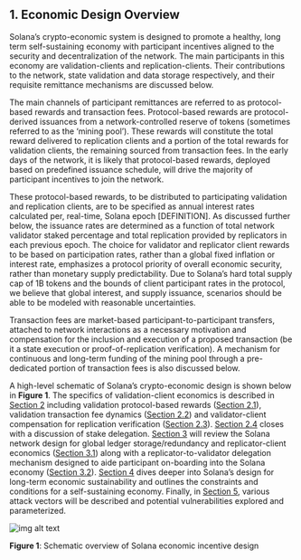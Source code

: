 ## 1. Economic Design Overview

Solana’s crypto-economic system is designed to promote a healthy, long term self-sustaining economy with participant incentives aligned to the security and decentralization of the network. The main participants in this economy are validation-clients and replication-clients. Their contributions to the network, state validation and data storage respectively, and their requisite remittance mechanisms are discussed below.

The main channels of participant remittances are referred to as protocol-based rewards and transaction fees. Protocol-based rewards are protocol-derived issuances from a network-controlled reserve of tokens (sometimes referred to as the ‘mining pool’). These rewards will constitute the total reward delivered to replication clients and a portion of the total rewards for validation clients, the remaining sourced from transaction fees. In the early days of the network, it is likely that protocol-based rewards, deployed based on predefined issuance schedule, will drive the majority of participant incentives to join the network.

These protocol-based rewards, to be distributed to participating validation and replication clients, are to be specified as annual interest rates calculated per, real-time, Solana epoch [DEFINITION]. As discussed further below, the issuance rates are determined as a function of total network validator staked percentage and total replication provided by replicators in each previous epoch. The choice for validator and replicator client rewards to be based on participation rates, rather than a global fixed inflation or interest rate, emphasizes a protocol priority of overall economic security, rather than monetary supply predictability. Due to Solana’s hard total supply cap of 1B tokens and the bounds of client participant rates in the protocol, we believe that global interest, and supply issuance, scenarios should be able to be modeled with reasonable uncertainties.

Transaction fees are market-based participant-to-participant transfers, attached to network interactions as a necessary motivation and compensation for the inclusion and execution of a proposed transaction (be it a state execution or proof-of-replication verification). A mechanism for continuous and long-term funding of the mining pool through a pre-dedicated portion of transaction fees is also discussed below.

A high-level schematic of Solana’s crypto-economic design is shown below in **Figure 1**. The specifics of validation-client economics is described in [Section 2](ed_validation_client_economics.md) including validation protocol-based rewards ([Section 2.1](ed_vce_state_validation_protocol_based_rewards.md)), validation transaction fee dynamics ([Section 2.2](ed_vce_state_validation_transaction_fees.md)) and validator-client compensation for replication verification ([Section 2.3](ed_vce_replication_validation_transaction_fees.md)). [Section 2.4](ed_vce_validation_stake_delegation.md) closes with a discussion of stake delegation. [Section 3](ed_replication_client_economics.md) will review the Solana network design for global ledger storage/redundancy and replicator-client economics ([Section 3.1](ed_rce_storage_replication_rewards.md)) along with a replicator-to-validator delegation mechanism designed to aide participant on-boarding into the Solana economy ([Section 3.2](ed_rce_replication_client_reward_auto_delegation.md)). [Section 4](ed_economic_sustainability.md) dives deeper into Solana’s design for long-term economic sustainability and outlines the constraints and conditions for a self-sustaining economy. Finally, in [Section 5](ed_attack_vectors.md), various attack vectors will be described and potential vulnerabilities explored and parameterized.

![img alt text](img/image_0.png)

**Figure 1**: Schematic overview of Solana economic incentive design
